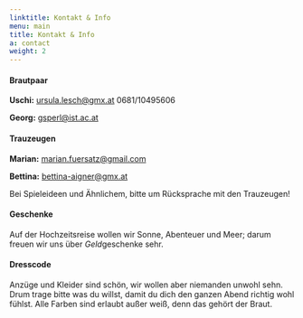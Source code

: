 ```yaml
---
linktitle: Kontakt & Info
menu: main
title: Kontakt & Info
a: contact
weight: 2
---
```


#### Brautpaar

**Uschi:**
  <a href="mailto:ursula.lesch@gmx.at">ursula.lesch@gmx.at</a> 0681/10495606

**Georg:** <a href="mailto:gsperl@ist.ac.at">gsperl@ist.ac.at</a> 

#### Trauzeugen

**Marian:** marian.fuersatz@gmail.com

**Bettina:** bettina-aigner@gmx.at

Bei Spieleideen und &Auml;hnlichem, bitte um R&uuml;cksprache mit den Trauzeugen!


#### Geschenke

<!-- Macht euch die Geschenkesuche nicht zur Qual, *Geld* ist f&uuml;r uns die beste Wahl! -->
Auf der Hochzeitsreise wollen wir Sonne, Abenteuer und Meer; darum freuen wir uns &uuml;ber *Geld*geschenke sehr. 


#### Dresscode

Anz&uuml;ge und Kleider sind sch&ouml;n, wir wollen aber niemanden unwohl sehn. Drum trage bitte was du willst, damit du dich den ganzen Abend richtig wohl f&uuml;hlst. Alle Farben sind erlaubt außer wei&szlig;, denn das geh&ouml;rt der Braut. 